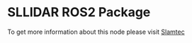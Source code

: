 # SLLIDAR ROS2 Package

To get more information about this node please visit [Slamtec](https://github.com/Slamtec/sllidar_ros2)
